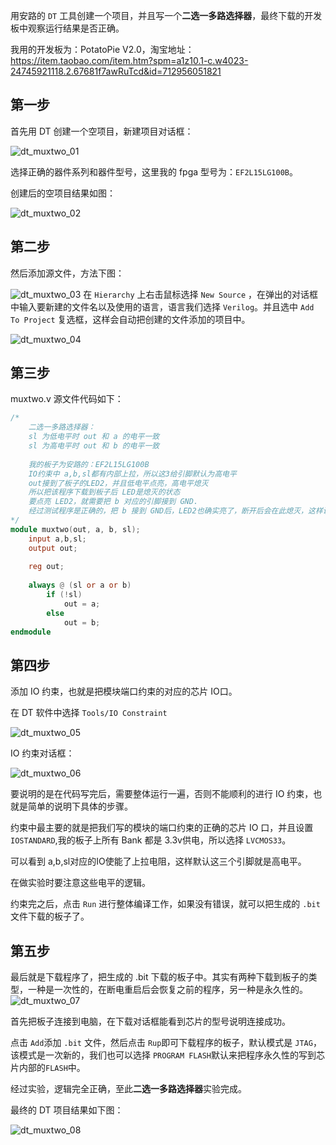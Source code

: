 用安路的 `DT` 工具创建一个项目，并且写一个**二选一多路选择器**，最终下载的开发板中观察运行结果是否正确。

我用的开发板为：PotatoPie V2.0，淘宝地址：https://item.taobao.com/item.htm?spm=a1z10.1-c.w4023-24745921118.2.67681f7awRuTcd&id=712956051821

## 第一步
首先用 DT 创建一个空项目，新建项目对话框：

![dt_muxtwo_01](images/dt_muxtwo_01.png)

选择正确的器件系列和器件型号，这里我的 fpga 型号为：`EF2L15LG100B`。

创建后的空项目结果如图：

![dt_muxtwo_02](images/dt_muxtwo_02.png)

## 第二步

然后添加源文件，方法下图：

![dt_muxtwo_03](images/dt_muxtwo_03.png)
在 `Hierarchy` 上右击鼠标选择 `New Source` ，在弹出的对话框中输入要新建的文件名以及使用的语言，语言我们选择 `Verilog`。并且选中 `Add To Project` 复选框，这样会自动把创建的文件添加的项目中。

![dt_muxtwo_04](images/dt_muxtwo_04.png)

## 第三步
muxtwo.v 源文件代码如下：
```verilog
/*
	二选一多路选择器：
	sl 为低电平时 out 和 a 的电平一致
	sl 为高电平时 out 和 b 的电平一致
	
	我的板子为安路的：EF2L15LG100B
	IO约束中 a,b,sl都有内部上拉，所以这3给引脚默认为高电平
	out接到了板子的LED2，并且低电平点亮，高电平熄灭
	所以把该程序下载到板子后 LED是熄灭的状态
	要点亮 LED2，就需要把 b 对应的引脚接到 GND.
	经过测试程序是正确的，把 b 接到 GND后，LED2也确实亮了，断开后会在此熄灭，这样说明 out 的状态是实时根据 a,b,sl的状态而变化的。
*/
module muxtwo(out, a, b, sl);
	input a,b,sl;
	output out;
	
	reg out;
	
	always @ (sl or a or b)
		if (!sl)
			out = a;
		else
			out = b;
endmodule

```

## 第四步

添加 IO 约束，也就是把模块端口约束的对应的芯片 IO口。

在 DT 软件中选择 `Tools/IO Constraint`

![dt_muxtwo_05](images/dt_muxtwo_05.png)

IO 约束对话框：

![dt_muxtwo_06](images/dt_muxtwo_06.png)

要说明的是在代码写完后，需要整体运行一遍，否则不能顺利的进行 IO 约束，也就是简单的说明下具体的步骤。

约束中最主要的就是把我们写的模块的端口约束的正确的芯片 IO 口，并且设置`IOSTANDARD`,我的板子上所有 Bank 都是 3.3v供电，所以选择 `LVCMOS33`。

可以看到 a,b,sl对应的IO使能了上拉电阻，这样默认这三个引脚就是高电平。

在做实验时要注意这些电平的逻辑。

约束完之后，点击 `Run` 进行整体编译工作，如果没有错误，就可以把生成的 `.bit` 文件下载的板子了。


## 第五步

最后就是下载程序了，把生成的 .bit 下载的板子中。其实有两种下载到板子的类型，一种是一次性的，在断电重启后会恢复之前的程序，另一种是永久性的。
![dt_muxtwo_07](images/dt_muxtwo_07.png)

首先把板子连接到电脑，在下载对话框能看到芯片的型号说明连接成功。

点击 `Add`添加 `.bit` 文件，然后点击 `Rup`即可下载程序的板子，默认模式是 `JTAG`，该模式是一次新的，我们也可以选择 `PROGRAM FLASH`默认来把程序永久性的写到芯片内部的`FLASH`中。

经过实验，逻辑完全正确，至此**二选一多路选择器**实验完成。

最终的 DT 项目结果如下图：

![dt_muxtwo_08](images/dt_muxtwo_08.png)